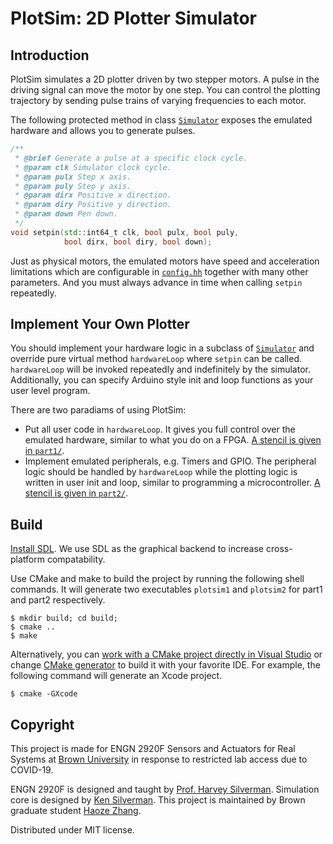 # PlotSim: 2D Plotter Simulator


## Introduction
PlotSim simulates a 2D plotter driven by two stepper motors. A pulse in the driving signal can move the motor by one step. You can control the plotting trajectory by sending pulse trains of varying frequencies to each motor.

The following protected method in class [`Simulator`](lib/simulator.hh) exposes the emulated hardware and allows you to generate pulses.
```c++
/**
 * @brief Generate a pulse at a specific clock cycle.
 * @param clk Simulator clock cycle.
 * @param pulx Step x axis.
 * @param puly Step y axis.
 * @param dirx Positive x direction.
 * @param diry Positive y direction.
 * @param down Pen down.
 */
void setpin(std::int64_t clk, bool pulx, bool puly,
            bool dirx, bool diry, bool down);
```
Just as physical motors, the emulated motors have speed and acceleration limitations which are configurable in [`config.hh`](lib/config.hh) together with many other parameters. And you must always advance in time when calling `setpin` repeatedly.

## Implement Your Own Plotter
You should implement your hardware logic in a subclass of [`Simulator`](lib/simulator.hh) and override pure virtual method `hardwareLoop` where `setpin` can be called. `hardwareLoop` will be invoked repeatedly and indefinitely by the simulator. Additionally, you can specify Arduino style init and loop functions as your user level program.

There are two paradiams of using PlotSim:
- Put all user code in `hardwareLoop`. It gives you full control over the emulated hardware, similar to what you do on a FPGA. [A stencil is given in `part1/`](part1/).
- Implement emulated peripherals, e.g. Timers and GPIO. The peripheral logic should be handled by `hardwareLoop` while the plotting logic is written in user init and loop, similar to programming a microcontroller. [A stencil is given in `part2/`](part2/).

## Build
[Install SDL](https://wiki.libsdl.org/Installation). We use SDL as the graphical backend to increase cross-platform compatability.

Use CMake and make to build the project by running the following shell commands. It will generate two executables `plotsim1` and `plotsim2` for part1 and part2 respectively.
```
$ mkdir build; cd build;
$ cmake ..
$ make
```
Alternatively, you can [work with a CMake project directly in Visual Studio](https://docs.microsoft.com/en-us/cpp/build/cmake-projects-in-visual-studio?view=vs-2019) or change [CMake generator](https://cmake.org/cmake/help/v3.14/manual/cmake-generators.7.html) to build it with your favorite IDE. For example, the following command will generate an Xcode project.
```
$ cmake -GXcode
```

## Copyright
This project is made for ENGN 2920F Sensors and Actuators for Real Systems at [Brown University](brown.edu) in response to restricted lab access due to COVID-19.

ENGN 2920F is designed and taught by [Prof. Harvey Silverman](mailto:hfs@lems.brown.edu). Simulation core is designed by [Ken Silverman](http://advsys.net/ken). This project is maintained by Brown graduate student [Haoze Zhang](mailto:haoze_zhang@brown.edu).

Distributed under MIT license.
